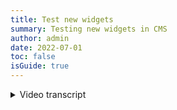 ```yaml
---
title: Test new widgets
summary: Testing new widgets in CMS
author: admin
date: 2022-07-01
toc: false
isGuide: true
---
```



<details><summary>Video transcript</summary>khkfewhwef khwakifhkasdf. jkghsfkhagsdjfgjsdf</details>